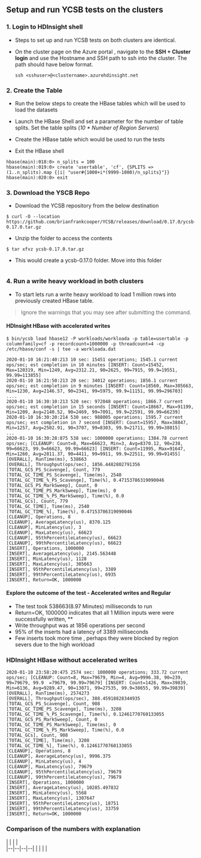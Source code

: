 ## Setup and run YCSB tests on the clusters

### 1. Login to HDInsight shell

- Steps to set up and run YCSB tests on both clusters are identical. 
- On the cluster page on the Azure portal , navigate to the **SSH + Cluster login** and use the Hostname and SSH path to ssh into the
    cluster.  The path should have below format. 
    
    ``` ssh <sshuser>@<clustername>.azurehdinsight.net ```

### 2. Create the Table 
- Run the below steps to create the HBase tables which will be used to load the datasets
 
 - Launch the HBase Shell and set a parameter for the number of table splits. Set the table splits (*10 * Number of Region Servers*)
 - Create the HBase table which would be used to run the tests
 - Exit the HBase shell  
```
hbase(main):018:0> n_splits = 100
hbase(main):019:0> create 'usertable', 'cf', {SPLITS => (1..n_splits).map {|i| "user#{1000+i*(9999-1000)/n_splits}"}}
hbase(main):020:0> exit
```
### 3. Download the YSCB Repo 
- Download the YCSB repository from the below destination
```
$ curl -O --location https://github.com/brianfrankcooper/YCSB/releases/download/0.17.0/ycsb-0.17.0.tar.gz 
  ```

- Unzip the folder to access the contents
```
$ tar xfvz ycsb-0.17.0.tar.gz 
```
- This would create a  ycsb-0.17.0 folder. Move into this folder
``` $ cd ycsb-0.17.0 
```

### 4. Run a write heavy workload in both clusters  

- To start lets run a write heavy workload to load 1 million rows into previously created HBase table.
>  Ignore the warnings that you may see after submitting the command. 

#### HDInsight HBase with accelerated writes
```
$ bin/ycsb load hbase12 -P workloads/workloada -p table=usertable -p columnfamily=cf -p recordcount=1000000 -p threadcount=4 -cp /etc/hbase/conf -s | tee -a workloada.dat

2020-01-10 16:21:40:213 10 sec: 15451 operations; 1545.1 current ops/sec; est completion in 10 minutes [INSERT: Count=15452, Max=120319, Min=1249, Avg=2312.21, 90=2625, 99=7915, 99.9=19551, 99.99=113855]
2020-01-10 16:21:50:213 20 sec: 34012 operations; 1856.1 current ops/sec; est completion in 9 minutes [INSERT: Count=18560, Max=305663, Min=1230, Avg=2146.57, 90=2341, 99=5975, 99.9=11151, 99.99=296703]
....
2020-01-10 16:30:10:213 520 sec: 972048 operations; 1866.7 current ops/sec; est completion in 15 seconds [INSERT: Count=18667, Max=91199, Min=1209, Avg=2140.52, 90=2469, 99=7091, 99.9=22591, 99.99=66239]
2020-01-10 16:30:20:214 530 sec: 988005 operations; 1595.7 current ops/sec; est completion in 7 second [INSERT: Count=15957, Max=38847, Min=1257, Avg=2502.91, 90=3707, 99=8303, 99.9=21711, 99.99=38015]
...
2020-01-10 16:30:28:875 538 sec: 1000000 operations; 1384.78 current ops/sec; [CLEANUP: Count=8, Max=66623, Min=3, Avg=8370.12, 90=238, 99=66623, 99.9=66623, 99.99=66623] [INSERT: Count=11995, Max=91647, Min=1260, Avg=2811.37, 90=4411, 99=9911, 99.9=22511, 99.99=91455]
[OVERALL], RunTime(ms), 538663
[OVERALL], Throughput(ops/sec), 1856.4482802791356
[TOTAL_GCS_PS_Scavenge], Count, 779
[TOTAL_GC_TIME_PS_Scavenge], Time(ms), 2540
[TOTAL_GC_TIME_%_PS_Scavenge], Time(%), 0.47153786319090046
[TOTAL_GCS_PS_MarkSweep], Count, 0
[TOTAL_GC_TIME_PS_MarkSweep], Time(ms), 0
[TOTAL_GC_TIME_%_PS_MarkSweep], Time(%), 0.0
[TOTAL_GCs], Count, 779
[TOTAL_GC_TIME], Time(ms), 2540
[TOTAL_GC_TIME_%], Time(%), 0.47153786319090046
[CLEANUP], Operations, 8
[CLEANUP], AverageLatency(us), 8370.125
[CLEANUP], MinLatency(us), 3
[CLEANUP], MaxLatency(us), 66623
[CLEANUP], 95thPercentileLatency(us), 66623
[CLEANUP], 99thPercentileLatency(us), 66623
[INSERT], Operations, 1000000
[INSERT], AverageLatency(us), 2145.563448
[INSERT], MinLatency(us), 1128
[INSERT], MaxLatency(us), 305663
[INSERT], 95thPercentileLatency(us), 3389
[INSERT], 99thPercentileLatency(us), 6935
[INSERT], Return=OK, 1000000
```

#### Explore the outcome of the test - Accelerated writes and Regular 

-  The test took 538663(8.97 Minutes) milliseconds to run
-  Return=OK, 1000000 indicates that all 1 Million inputs were were successfully written, **
- Write throughput was at 1856 operations per second
- 95% of the inserts had a latency of 3389 milliseconds
- Few inserts took more time , perhaps they were blocked by region severs due to the high workload

### HDInsight HBase without accelerated writes
```
2020-01-10 23:58:20:475 2574 sec: 1000000 operations; 333.72 current ops/sec; [CLEANUP: Count=8, Max=79679, Min=4, Avg=9996.38, 90=239, 99=79679, 99.9  =79679, 99.99=79679] [INSERT: Count=1426, Max=39839, Min=6136, Avg=9289.47, 90=13071, 99=27535, 99.9=38655, 99.99=39839]
[OVERALL], RunTime(ms), 2574273
[OVERALL], Throughput(ops/sec), 388.45918828344935
[TOTAL_GCS_PS_Scavenge], Count, 908
[TOTAL_GC_TIME_PS_Scavenge], Time(ms), 3208
[TOTAL_GC_TIME_%_PS_Scavenge], Time(%), 0.12461770760133055
[TOTAL_GCS_PS_MarkSweep], Count, 0
[TOTAL_GC_TIME_PS_MarkSweep], Time(ms), 0
[TOTAL_GC_TIME_%_PS_MarkSweep], Time(%), 0.0
[TOTAL_GCs], Count, 908
[TOTAL_GC_TIME], Time(ms), 3208
[TOTAL_GC_TIME_%], Time(%), 0.12461770760133055
[CLEANUP], Operations, 8
[CLEANUP], AverageLatency(us), 9996.375
[CLEANUP], MinLatency(us), 4
[CLEANUP], MaxLatency(us), 79679
[CLEANUP], 95thPercentileLatency(us), 79679
[CLEANUP], 99thPercentileLatency(us), 79679
[INSERT], Operations, 1000000
[INSERT], AverageLatency(us), 10285.497832
[INSERT], MinLatency(us), 5568
[INSERT], MaxLatency(us), 1307647
[INSERT], 95thPercentileLatency(us), 18751
[INSERT], 99thPercentileLatency(us), 33759
[INSERT], Return=OK, 1000000

```

### Comparison of the numbers with explanation

|  |  |  |  
|--|--|--|--|
|  |  |  |


 
<!--stackedit_data:
eyJoaXN0b3J5IjpbODU2MTE3ODUyLDU1MzM5Njc4OSw5MDM3ND
IyMTMsLTEyODUxNzI3NDksLTExNDE1NTk2OTgsMTYzNjExODQ2
NCwxNDc2NTA4MzIzLDk4NDIxNDQ1OCwtMjE0NDU0NTQyNCwtMj
UyNDc3OTE3LC0xMDUxNjU2NTg3LDE3NzM4ODMzODAsLTQ2NDc0
MjQwNywxMTYwNTA5MTE5LDIzOTQ1Mzk4LDM2MTAyNjQ0MywxNT
kwNzQyMDg2LDEwNTExMjM5MTksLTIwODAzNDQzMDksLTE1NDg3
NzkwXX0=
-->